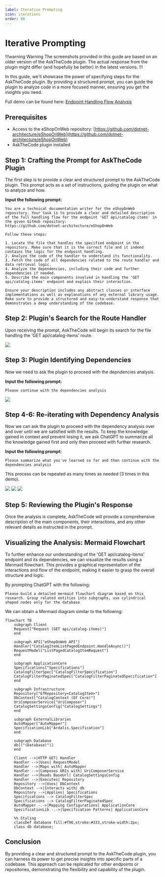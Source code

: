 ```yaml
---
label: Iterative Prompting
icon: iterations
order: 80
---
```


# Iterative Prompting

!!!warning Warning
The screenshots provided in this guide are based on an older version of the AskTheCode plugin. The actual response from the plugin might differ (and hopefully be better) in the latest versions.
!!!

In this guide, we'll showcase the power of specifying steps for the AskTheCode plugin. By providing a structured prompt, you can guide the plugin to analyze code in a more focused manner, ensuring you get the insights you need.

Full demo can be found here:
[Endpoint Handling Flow Analysis](https://chat.openai.com/share/f28333ee-f689-4f9c-8564-5d4147a7ae7e)

## Prerequisites

- Access to the eShopOnWeb repository: [https://github.com/dotnet-architecture/eShopOnWeb](https://github.com/dotnet-architecture/eShopOnWeb)
- AskTheCode plugin installed

## Step 1: Crafting the Prompt for AskTheCode Plugin

The first step is to provide a clear and structured prompt to the AskTheCode plugin. This prompt acts as a set of instructions, guiding the plugin on what to analyze and how.

**Input the following prompt:**  

```prompt
You are a technical documentation writer for the eShopOnWeb repository. Your task is to provide a clear and detailed description of the full handling flow for the endpoint 'GET api/catalog-items' in the given GitHub repository: 
https://github.com/dotnet-architecture/eShopOnWeb

Follow these steps:

1. Locate the file that handles the specified endpoint in the repository. Make sure that it is the correct file and it indeed contains the logic for the endpoint handling.
2. Analyze the code of the handler to understand its functionality.
3. Fetch the code of all dependencies related to the route handler and data retrieval logic.
4. Analyze the dependencies, including their code and further dependencies if needed.
5. Describe the main components involved in handling the 'GET api/catalog-items' endpoint and explain their interaction.

Ensure your description includes any abstract classes or interface implementations as well as explanations of any external library usage. 
Make sure to provide a structured and easy-to-understand response that demonstrates a deep understanding of the codebase.
```

## Step 2: Plugin's Search for the Route Handler

Upon receiving the prompt, AskTheCode will begin its search for the file handling the 'GET api/catalog-items' route.

![](/resources/usage/iterative/step2.png)

## Step 3: Plugin Identifying Dependencies

Now we need to ask the plugin to proceed with the depndencies analysis.

**Input the following prompt:**

```prompt
Please continue with the dependencies analysis
```

![](/resources/usage/iterative/step3.png)

## Step 4-6: Re-iterating with Dependency Analysis

Now we can ask the plugin to proceed with the dependency analysis over and over until we are satisfied with the results. To keep the knowledge gained in context and prevent losing it, we ask ChatGPT to summarize all the knowledge gained first and only then proceed with further research.

**Input the following prompt:**

```prompt
Please summarize what you've learned so far and then continue with the dependencies analysis
```

This process can be repeated as many times as needed (3 times in this demo).

![](/resources/usage/iterative/step4.1.png)
![](/resources/usage/iterative/step4.2.png)
![](/resources/usage/iterative/step4.3.png)

## Step 5: Reviewing the Plugin's Response

Once the analysis is complete, AskTheCode will provide a comprehensive description of the main components, their interactions, and any other relevant details as instructed in the prompt.

## Visualizing the Analysis: Mermaid Flowchart

To further enhance our understanding of the 'GET api/catalog-items' endpoint and its dependencies, we can visualize the results using a Mermaid flowchart. This provides a graphical representation of the interactions and flow of the endpoint, making it easier to grasp the overall structure and logic.

By prompting ChatGPT with the following:

```prompt
Please build a detailed mermaid flowchart diagram based on this research. Group related entities into subgraphs, use cylindrical shaped nodes only for the database
```

We can obtain a Mermaid diagram similar to the following:

```mermaid
flowchart TB
    subgraph Client
    Request["Request (GET api/catalog-items)"]
    end

    subgraph API["eShopOnWeb API"]
    Handler["CatalogItemListPagedEndpoint.HandleAsync()"]
    RequestModel["ListPagedCatalogItemRequest"]
    end

    subgraph ApplicationCore
    Specifications["Specifications"]
    CatalogFilterSpec["CatalogFilterSpecification"]
    CatalogFilterPaginatedSpec["CatalogFilterPaginatedSpecification"]
    end

    subgraph Infrastructure
    Repository["EfRepository<CatalogItem>"]
    DbContext["CatalogContext (EF Core)"]
    UriComposerService["UriComposer"]
    CatalogSettingsConfig["CatalogSettings"]
    end

    subgraph ExternalLibraries
    AutoMapper["AutoMapper"]
    SpecificationLib["Ardalis.Specification"]
    end

    subgraph Database
    db[("(Database)")]
    end

    Client -->|HTTP GET| Handler
    Handler -->|Uses| RequestModel
    Handler -->|Maps with| AutoMapper
    Handler -->|Composes URIs with| UriComposerService
    Handler -->|Reads BaseUrl| CatalogSettingsConfig
    Handler -->|Executes| Repository
    Repository -->|Uses| DbContext
    DbContext -->|Interacts with| db
    Repository -->|Applies| Specifications
    Specifications --> CatalogFilterSpec
    Specifications --> CatalogFilterPaginatedSpec
    AutoMapper -.->|Mapping Configurations| ApplicationCore
    SpecificationLib -.->|Specification Patterns| ApplicationCore

    %% Styling
    classDef database fill:#f96,stroke:#333,stroke-width:2px;
    class db database;

```

## Conclusion

By providing a clear and structured prompt to the AskTheCode plugin, you can harness its power to get precise insights into specific parts of a codebase. This approach can be replicated for other endpoints or repositories, demonstrating the flexibility and capability of the plugin.


